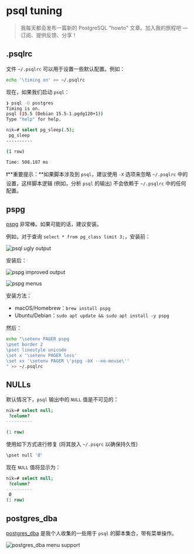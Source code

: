 # psql tuning

> 我每天都会发布一篇新的 PostgreSQL "howto" 文章。加入我的旅程吧 — 订阅、提供反馈、分享！

## .psqlrc

文件 `~/.psqlrc` 可以用于设置一些默认配置。例如：

```bash
echo '\timing on' >> ~/.psqlrc
```

现在，如果我们启动 `psql`：

```bash
❯ psql -U postgres
Timing is on.
psql (15.5 (Debian 15.5-1.pgdg120+1))
Type "help" for help.

nik=# select pg_sleep(.5);
 pg_sleep
----------

(1 row)

Time: 508.187 ms
```

❗**重要提示：**如果脚本涉及到 `psql`，建议使用 `-X` 选项来忽略 `~/.psqlrc` 中的设置，这样脚本逻辑 (例如，分析 `psql` 的输出) 不会依赖于 `~/.psqlrc` 中的任何配置。

## pspg

[pspg](https://github.com/okbob/pspg) 非常棒。如果可能的话，建议安装。

例如，对于查询 `select * from pg_class limit 3;`，安装前：

![psql ugly output](https://gitlab.com/postgres-ai/postgresql-consulting/postgres-howtos/-/raw/main/files/0059_psql_ugly_output.png)

安装后：

![pspg improved output](https://gitlab.com/postgres-ai/postgresql-consulting/postgres-howtos/-/raw/main/files/0059_pspg_improved_output.png)

![pspg menus](https://gitlab.com/postgres-ai/postgresql-consulting/postgres-howtos/-/raw/main/files/0059_pspg_menus.jpg)

安装方法：

- macOS/Homebrew：`brew install pspg`
- Ubuntu/Debian：`sudo apt update && sudo apt install -y pspg`

然后：

```bash
echo "\setenv PAGER pspg
\pset border 2
\pset linestyle unicode
\set x '\setenv PAGER less'
\set xx '\setenv PAGER \'pspg -bX --no-mouse\''
" >> ~/.psqlrc
```

## NULLs

默认情况下，`psql` 输出中的 `NULL` 值是不可见的：

```sql
nik=# select null;
 ?column?
----------

(1 row)
```

使用如下方式进行修复 (将其放入 `~/.psqrc` 以确保持久性)

```bash
\pset null 'Ø'
```

现在 `NULL` 值将显示为：

```sql
nik=# select null;
 ?column?
----------
 Ø
(1 row)
```

## postgres_dba

[postgres_dba](https://github.com/NikolayS/postgres_dba) 是我个人收集的一些用于 `psql` 的脚本集合，带有菜单操作。

![postgres_dba menu support](https://gitlab.com/postgres-ai/postgresql-consulting/postgres-howtos/-/raw/main/files/0059_postgres_dba.jpg)